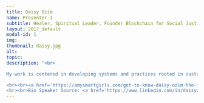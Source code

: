 ```yaml
---
title: Daisy Ozim
name: Presenter-3 
subtitle: Healer, Spiritual Leader, Founder Blockchain for Social Justice
layout: 2017_default
modal-id: 1
img: 
thumbnail: daisy.jpg
alt:
topic: 
description: "<br>

My work is centered in developing systems and practices rooted in sustainability and equity. Ive had the honor of working on health programs and policy from the international to local level, have developed a successful social enterprise, working to promote equity in the Blockchain ecosystem and supporting the correct application of venture capital.

<br><br><a href='https://amysmartgirls.com/get-to-know-daisy-ozim-the-force-behind-resilient-wellness-5a78506f7583'>Force of Wellness</a><br><br> <a href='http://www.youtube.com/results?search_query=daisy+ozim'>Educational Playlist</a>
<br><br>Bio Speaker Source: <a href='https://www.linkedin.com/in/daisyozim/'>Daisy Ozim Presenter Portrait</a>"
---
```

